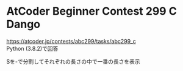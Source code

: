 # AtCoder Beginner Contest 299 C Dango  
https://atcoder.jp/contests/abc299/tasks/abc299_c  
Python (3.8.2)で回答  

Sを-で分割してそれぞれの長さの中で一番の長さを表示
